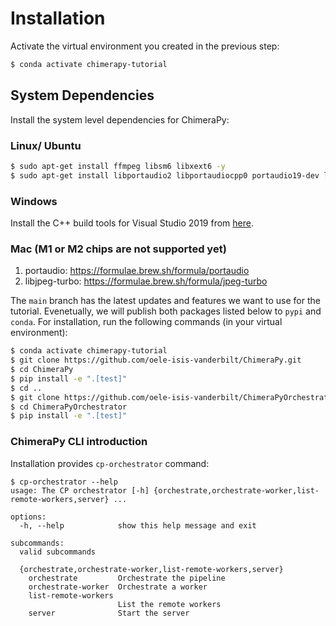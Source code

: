 # Installation
Activate the virtual environment you created in the previous step:

```bash
$ conda activate chimerapy-tutorial
```

## System Dependencies
Install the system level dependencies for ChimeraPy:

### Linux/ Ubuntu
```bash
$ sudo apt-get install ffmpeg libsm6 libxext6 -y
$ sudo apt-get install libportaudio2 libportaudiocpp0 portaudio19-dev libasound-dev libsndfile1-dev portaudio19-dev python3-pyaudio -y
```

### Windows
Install the C++ build tools for Visual Studio 2019 from [here](https://visualstudio.microsoft.com/visual-cpp-build-tools/).

### Mac (M1 or M2 chips are not supported yet)
1. portaudio: https://formulae.brew.sh/formula/portaudio
2. libjpeg-turbo: https://formulae.brew.sh/formula/jpeg-turbo


The `main` branch has the latest updates and features we want to use for the tutorial. Evenetually, we will publish both packages listed below to `pypi` and `conda`. For installation, run the following commands (in your virtual environment):

```bash
$ conda activate chimerapy-tutorial
$ git clone https://github.com/oele-isis-vanderbilt/ChimeraPy.git
$ cd ChimeraPy
$ pip install -e ".[test]"
$ cd ..
$ git clone https://github.com/oele-isis-vanderbilt/ChimeraPyOrchestrator.git
$ cd ChimeraPyOrchestrator
$ pip install -e ".[test]"
```


### ChimeraPy CLI introduction
Installation provides  `cp-orchestrator` command:

```shell
$ cp-orchestrator --help
usage: The CP orchestrator [-h] {orchestrate,orchestrate-worker,list-remote-workers,server} ...

options:
  -h, --help            show this help message and exit

subcommands:
  valid subcommands

  {orchestrate,orchestrate-worker,list-remote-workers,server}
    orchestrate         Orchestrate the pipeline
    orchestrate-worker  Orchestrate a worker
    list-remote-workers
                        List the remote workers
    server              Start the server
```
